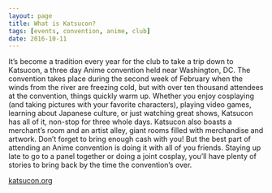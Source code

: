 ```yaml
---
layout: page
title: What is Katsucon?
tags: [events, convention, anime, club]
date: 2016-10-11
---
```

It’s become a tradition every year for the club to take a trip down to Katsucon, a three day Anime convention held near Washington, DC. The convention takes place during the second week of February when the winds from the river are freezing cold, but with over ten thousand attendees at the convention, things quickly warm up. Whether you enjoy cosplaying (and taking pictures with your favorite characters), playing video games, learning about Japanese culture, or just watching great shows, Katsucon has all of it, non-stop for three whole days. Katsucon also boasts a merchant’s room and an artist alley, giant rooms filled with merchandise and artwork. Don’t forget to bring enough cash with you! But the best part of attending an Anime convention is doing it with all of you friends. Staying up late to go to a panel together or doing a joint cosplay, you’ll have plenty of stories to bring back by the time the convention’s over.

[katsucon.org](http://www.katsucon.org/)